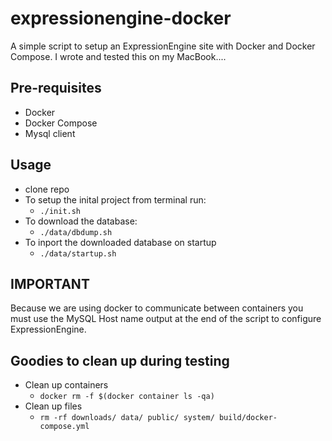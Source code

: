# expressionengine-docker
A simple script to setup an ExpressionEngine site with Docker and Docker Compose. I wrote and tested this on my MacBook.... 

## Pre-requisites
* Docker 
* Docker Compose 
* Mysql client

## Usage
* clone repo
* To setup the inital project from terminal run: 
    * `./init.sh`
* To download the database: 
    * `./data/dbdump.sh `
* To inport the downloaded database on startup
    * `./data/startup.sh `

## IMPORTANT
Because we are using docker to communicate between containers you must use the MySQL Host name output at the end of the script to configure ExpressionEngine. 

## Goodies to clean up during testing
* Clean up containers
    * `docker rm -f $(docker container ls -qa)`
* Clean up files
    * `rm -rf downloads/ data/ public/ system/ build/docker-compose.yml`